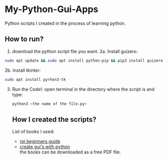# My-Python-Gui-Apps
Python scripts I created in the process of learning python.
## How to run?
1. download the python script file you want.
2a. Install guizero: 
```bash
sudo apt update && sudo apt install python-pip && pip3 install guizero
```
2b. Install tkinter:
```bash
sudo apt install pyrhon3-tk
```
3. Run the Code!:
   open terminal in the directory where the script is and type:
   ```bash
   python3 <the name of the file.py>
   ```
   
   ## How I created the scripts?
   List of books I used:
   
   * [rpi beginners guide](https://magpi.raspberrypi.org/books/beginners-guide-4th-ed)
   * [create gui's with python](https://magpi.raspberrypi.org/books/create-guis)<br>
   the books can be downloaded as a free PDF file.
